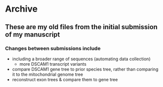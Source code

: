 # Archive
## These are my old files from the initial submission of my manuscript
### Changes between submissions include
- including a broader range of sequences (automating data collection)
  - more DSCAM1 transcript variants
- compare DSCAM1 gene tree to prior species tree, rather than comparing it to the mitochondrial genome tree
- reconstruct exon trees & compare them to gene tree
